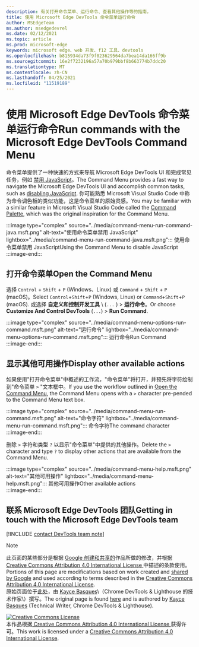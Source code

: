 ```yaml
---
description: 有关打开命令菜单、运行命令、查看其他操作等的指南。
title: 使用 Microsoft Edge DevTools 命令菜单运行命令
author: MSEdgeTeam
ms.author: msedgedevrel
ms.date: 02/12/2021
ms.topic: article
ms.prod: microsoft-edge
keywords: microsoft edge、web 开发、f12 工具、devtools
ms.openlocfilehash: b815934da73f9f023629564da7bea14da166ff9b
ms.sourcegitcommit: 16e2f7232196a57a70b979bbf8b663774b7ddc20
ms.translationtype: MT
ms.contentlocale: zh-CN
ms.lasthandoff: 04/25/2021
ms.locfileid: "11519189"
---
```

<!-- Copyright Kayce Basques 

   Licensed under the Apache License, Version 2.0 (the "License");
   you may not use this file except in compliance with the License.
   You may obtain a copy of the License at

       https://www.apache.org/licenses/LICENSE-2.0

   Unless required by applicable law or agreed to in writing, software
   distributed under the License is distributed on an "AS IS" BASIS,
   WITHOUT WARRANTIES OR CONDITIONS OF ANY KIND, either express or implied.
   See the License for the specific language governing permissions and
   limitations under the License.  -->  

# <a name="run-commands-with-the-microsoft-edge-devtools-command-menu"></a><span data-ttu-id="45f6e-104">使用 Microsoft Edge DevTools 命令菜单运行命令</span><span class="sxs-lookup"><span data-stu-id="45f6e-104">Run commands with the Microsoft Edge DevTools Command Menu</span></span>  

<span data-ttu-id="45f6e-105">命令菜单提供了一种快速的方式来导航 Microsoft Edge DevTools UI 和完成常见任务，例如 [禁用 JavaScript][JavascriptDisable]。</span><span class="sxs-lookup"><span data-stu-id="45f6e-105">The Command Menu provides a fast way to navigate the Microsoft Edge DevTools UI and accomplish common tasks, such as [disabling JavaScript][JavascriptDisable].</span></span>  <span data-ttu-id="45f6e-106">你可能熟悉 Microsoft Visual Studio Code 中称为命令调色板的类似功能，[][VisualStudioCodeUICommandPalette]这是命令菜单的原始灵感。</span><span class="sxs-lookup"><span data-stu-id="45f6e-106">You may be familiar with a similar feature in Microsoft Visual Studio Code called the [Command Palette][VisualStudioCodeUICommandPalette], which was the original inspiration for the Command Menu.</span></span>  

:::image type="complex" source="../media/command-menu-run-command-java.msft.png" alt-text="使用命令菜单禁用 JavaScript" lightbox="../media/command-menu-run-command-java.msft.png":::
   <span data-ttu-id="45f6e-108">使用命令菜单禁用 JavaScript</span><span class="sxs-lookup"><span data-stu-id="45f6e-108">Using the Command Menu to disable JavaScript</span></span>  
:::image-end:::  

## <a name="open-the-command-menu"></a><span data-ttu-id="45f6e-109">打开命令菜单</span><span class="sxs-lookup"><span data-stu-id="45f6e-109">Open the Command Menu</span></span>  

<span data-ttu-id="45f6e-110">选择 `Control` + `Shift` + `P` \(Windows、Linux\) 或 `Command` + `Shift` + `P` \(macOS\)。</span><span class="sxs-lookup"><span data-stu-id="45f6e-110">Select `Control`+`Shift`+`P` \(Windows, Linux\) or `Command`+`Shift`+`P` \(macOS\).</span></span> <span data-ttu-id="45f6e-111">或选择 **自定义和控制开发工具** \ (`...` \) > **运行命令**。</span><span class="sxs-lookup"><span data-stu-id="45f6e-111">Or choose **Customize And Control DevTools** \(`...`\) > **Run Command**.</span></span>  

:::image type="complex" source="../media/command-menu-options-run-command.msft.png" alt-text="运行命令" lightbox="../media/command-menu-options-run-command.msft.png":::
   <span data-ttu-id="45f6e-113">运行命令</span><span class="sxs-lookup"><span data-stu-id="45f6e-113">Run Command</span></span>  
:::image-end:::  

## <a name="display-other-available-actions"></a><span data-ttu-id="45f6e-114">显示其他可用操作</span><span class="sxs-lookup"><span data-stu-id="45f6e-114">Display other available actions</span></span>  

<span data-ttu-id="45f6e-115">如果使用"打开命令菜单"中概述[](#open-the-command-menu)的工作流，"命令菜单"将打开，并预先将字符绘制到"命令菜单 `>` "文本框中。</span><span class="sxs-lookup"><span data-stu-id="45f6e-115">If you use the workflow outlined in [Open the Command Menu](#open-the-command-menu), the Command Menu opens with a `>` character pre-pended to the Command Menu text box.</span></span>  

:::image type="complex" source="../media/command-menu-run-command.msft.png" alt-text="命令字符" lightbox="../media/command-menu-run-command.msft.png":::
   <span data-ttu-id="45f6e-117">命令字符</span><span class="sxs-lookup"><span data-stu-id="45f6e-117">The command character</span></span>  
:::image-end:::  

<span data-ttu-id="45f6e-118">删除 `>` 字符和类型 `?` 以显示"命令菜单"中提供的其他操作。</span><span class="sxs-lookup"><span data-stu-id="45f6e-118">Delete the `>` character and type `?` to display other actions that are available from the Command Menu.</span></span>  

:::image type="complex" source="../media/command-menu-help.msft.png" alt-text="其他可用操作" lightbox="../media/command-menu-help.msft.png":::
   <span data-ttu-id="45f6e-120">其他可用操作</span><span class="sxs-lookup"><span data-stu-id="45f6e-120">Other available actions</span></span>  
:::image-end:::  

## <a name="getting-in-touch-with-the-microsoft-edge-devtools-team"></a><span data-ttu-id="45f6e-121">联系 Microsoft Edge DevTools 团队</span><span class="sxs-lookup"><span data-stu-id="45f6e-121">Getting in touch with the Microsoft Edge DevTools team</span></span>  

[!INCLUDE [contact DevTools team note](../includes/contact-devtools-team-note.md)]  

<!-- links -->  

[JavascriptDisable]: ../javascript/disable.md "使用 Microsoft Edge DevTools 工具禁用 JavaScript |Microsoft Docs"  

[VisualStudioCodeUICommandPalette]: https://code.visualstudio.com/docs/getstarted/userinterface#_command-palette "命令调色板 - Visual Studio代码 UI"  

> [!NOTE]
> <span data-ttu-id="45f6e-124">此页面的某些部分是根据 [Google 创建和共享的][GoogleSitePolicies]作品所做的修改，并根据[ Creative Commons Attribution 4.0 International License ][CCA4IL]中描述的条款使用。</span><span class="sxs-lookup"><span data-stu-id="45f6e-124">Portions of this page are modifications based on work created and [shared by Google][GoogleSitePolicies] and used according to terms described in the [Creative Commons Attribution 4.0 International License][CCA4IL].</span></span>  
> <span data-ttu-id="45f6e-125">原始页面位于[此处](https://developers.google.com/web/tools/chrome-devtools/command-menu/index)，由 [Kayce Basques][KayceBasques]\（Chrome DevTools \& Lighthouse 的技术作家\）撰写。</span><span class="sxs-lookup"><span data-stu-id="45f6e-125">The original page is found [here](https://developers.google.com/web/tools/chrome-devtools/command-menu/index) and is authored by [Kayce Basques][KayceBasques] \(Technical Writer, Chrome DevTools \& Lighthouse\).</span></span>  

[![Creative Commons License][CCby4Image]][CCA4IL]  
<span data-ttu-id="45f6e-127">本作品根据[ Creative Commons Attribution 4.0 International License ][CCA4IL]获得许可。</span><span class="sxs-lookup"><span data-stu-id="45f6e-127">This work is licensed under a [Creative Commons Attribution 4.0 International License][CCA4IL].</span></span>  

[CCA4IL]: https://creativecommons.org/licenses/by/4.0  
[CCby4Image]: https://i.creativecommons.org/l/by/4.0/88x31.png  
[GoogleSitePolicies]: https://developers.google.com/terms/site-policies  
[KayceBasques]: https://developers.google.com/web/resources/contributors/kaycebasques  
